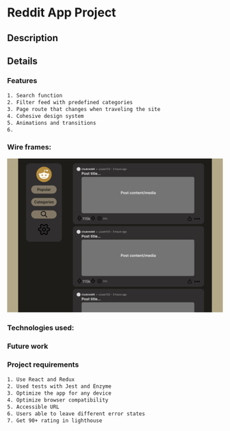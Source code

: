 # Reddit App Project

## Description
    





## Details

### Features
    1. Search function 
    2. Filter feed with predefined categories
    3. Page route that changes when traveling the site
    4. Cohesive design system
    5. Animations and transitions
    6. 


### Wire frames:
![prototype](./src/resources/prototype.png)

### Technologies used:


### Future work



### Project requirements
    1. Use React and Redux
    2. Used tests with Jest and Enzyme
    3. Optimize the app for any device
    4. Optimize browser compatibility
    5. Accessible URL
    6. Users able to leave different error states
    7. Get 90+ rating in lighthouse